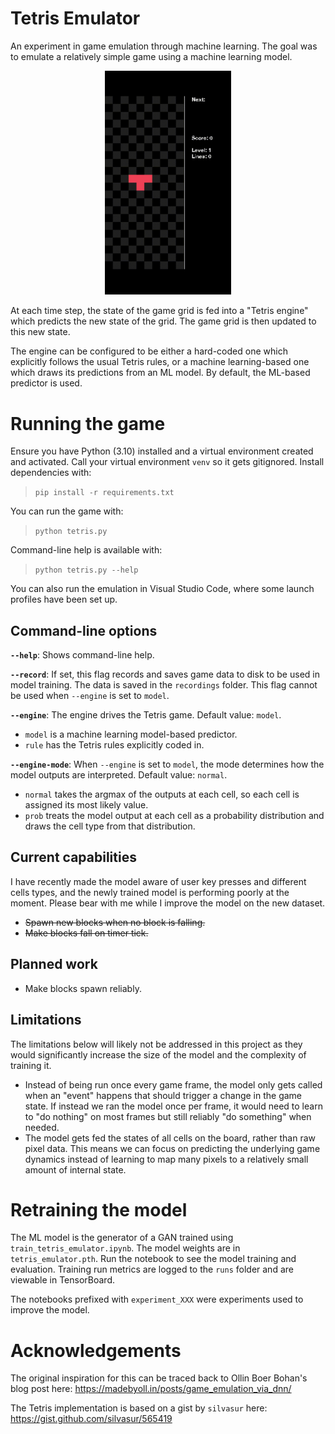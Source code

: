 # Tetris Emulator

An experiment in game emulation through machine learning. The goal was to emulate a relatively simple game using a machine learning model.

<p align="center">
    <img src="./teaser.gif" width="40%">
</p>

At each time step, the state of the game grid is fed into a "Tetris engine" which predicts the new state of the grid. The game grid is then updated to this new state.

The engine can be configured to be either a hard-coded one which explicitly follows the usual Tetris rules, or a machine learning-based one which draws its predictions from an ML model. By default, the ML-based predictor is used.


# Running the game

Ensure you have Python (3.10) installed and a virtual environment created and activated. Call your virtual environment `venv` so it gets gitignored. Install dependencies with:

> `pip install -r requirements.txt`

You can run the game with:

> `python tetris.py`

Command-line help is available with:

> `python tetris.py --help`

You can also run the emulation in Visual Studio Code, where some launch profiles have been set up.


## Command-line options

**`--help`**: Shows command-line help.

**`--record`**: If set, this flag records and saves game data to disk to be used in model training. The data is saved in the `recordings` folder. This flag cannot be used when `--engine` is set to `model`.

**`--engine`**: The engine drives the Tetris game. Default value: `model`.
* `model` is a machine learning model-based predictor.
* `rule` has the Tetris rules explicitly coded in.

**`--engine-mode`**: When `--engine` is set to `model`, the mode determines how the model outputs are interpreted. Default value: `normal`.
* `normal` takes the argmax of the outputs at each cell, so each cell is assigned its most likely value.
* `prob` treats the model output at each cell as a probability distribution and draws the cell type from that distribution.


## Current capabilities

I have recently made the model aware of user key presses and different cells types, and the newly trained model is performing poorly at the moment. Please bear with me while I improve the model on the new dataset.

* ~~Spawn new blocks when no block is falling.~~
* ~~Make blocks fall on timer tick.~~


## Planned work

* Make blocks spawn reliably.


## Limitations

The limitations below will likely not be addressed in this project as they would significantly increase the size of the model and the complexity of training it.

* Instead of being run once every game frame, the model only gets called when an "event" happens that should trigger a change in the game state. If instead we ran the model once per frame, it would need to learn to "do nothing" on most frames but still reliably "do something" when needed.
* The model gets fed the states of all cells on the board, rather than raw pixel data. This means we can focus on predicting the underlying game dynamics instead of learning to map many pixels to a relatively small amount of internal state.


# Retraining the model

The ML model is the generator of a GAN trained using `train_tetris_emulator.ipynb`. The model weights are in `tetris_emulator.pth`. Run the notebook to see the model training and evaluation. Training run metrics are logged to the `runs` folder and are viewable in TensorBoard.

The notebooks prefixed with `experiment_XXX` were experiments used to improve the model.

# Acknowledgements

The original inspiration for this can be traced back to Ollin Boer Bohan's blog post here: https://madebyoll.in/posts/game_emulation_via_dnn/

The Tetris implementation is based on a gist by `silvasur` here: https://gist.github.com/silvasur/565419
